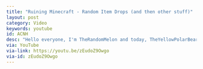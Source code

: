 ```yaml
---
title: "Ruining Minecraft - Random Item Drops (and then other stuff)"
layout: post
category: Video
keywords: youtube
id: ACNH
desc: "Hello everyone, I'm TheRandomMelon and today, TheYellowPolarBear and SonicHack joined me for some classic Minecraft... with a twist!"
via: YouTube
via-link: https://youtu.be/zEudoZ9Owgo
via-id: zEudoZ9Owgo
---
```


<script>
    window.location.replace("{{ page.via-link }}");
</script>